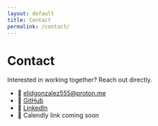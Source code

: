```yaml
---
layout: default
title: Contact
permalink: /contact/
---
```


# Contact

Interested in working together? Reach out directly.

- 📧 [elidgonzalez555@proton.me](mailto:elidgonzalez555@proton.me)
- 💼 [GitHub](https://github.com/elidgonzalezAI)
- 💬 [LinkedIn](https://linkedin.com/in/elidgonzalez)
- 📅 Calendly link coming soon